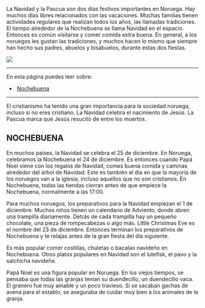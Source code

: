 La Navidad y la Pascua son dos días festivos importantes en Noruega. Hay muchos días libres relacionados con las vacaciones. Muchas familias tienen actividades regulares que realizan todos los años, las llamadas tradiciones. El tiempo alrededor de la Nochebuena se llama Navidad en el espacio. Entonces es común visitarse y comer comida extra buena. En general, a los noruegos les gustan las tradiciones, y muchos hacen lo mismo que siempre han hecho sus padres, abuelos y bisabuelos, durante estas dos fiestas.

![](https://cdn.kursoria.no/pensum/elements/-_vfcdxs.jpg)

---

En esta página puedes leer sobre:

-    [Nochebuena](#nochebuena)

---

El cristianismo ha tenido una gran importancia para la sociedad noruega, incluso si no eres cristiano. La Navidad celebra el nacimiento de Jesús. La Pascua marca que Jesús resucitó de entre los muertos.

## NOCHEBUENA

En muchos países, la Navidad se celebra el 25 de diciembre. En Noruega, celebramos la Nochebuena el 24 de diciembre. Es entonces cuando Papá Noel viene con los regalos de Navidad, comes buena comida y caminas alrededor del árbol de Navidad. Este es también el día en que la mayoría de los noruegos van a la iglesia, incluso aquellos que no son cristianos. En Nochebuena, todas las tiendas cierran antes de que empiece la Nochebuena, normalmente a las 17:00.

Para muchos noruegos, los preparativos para la Navidad empiezan el 1 de diciembre. Muchos niños tienen un calendario de Adviento, donde abren una trampilla diariamente. Detrás de cada trampilla hay un pequeño chocolate, una pieza de rompecabezas o algo más. Little Christmas Eve es el nombre del 23 de diciembre. Entonces terminan los preparativos de Nochebuena y te relajas antes de la gran fiesta del día siguiente.

Es más popular comer costillas, chuletas o bacalao navideño en Nochebuena. Otros platos populares en Navidad son el lutefisk, el pavo y la salchicha navideña.

Papá Noel es una figura popular en Noruega. En los viejos tiempos, se pensaba que todas las granjas tenían su duendecillo, un duendecillo vaca. El granero fue muy amable y un poco travieso. Si se sacaban gachas de avena para el establo, se aseguraba de cuidar muy bien a los animales de la granja.